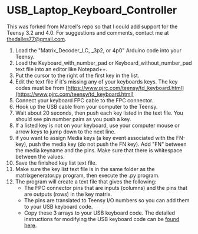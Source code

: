 # USB_Laptop_Keyboard_Controller
This was forked from Marcel's repo so that I could add support for the Teensy 3.2 and 4.0. For suggestions and comments, contact me at [thedalles77@gmail.com](thedalles77@gmail.com).

1. Load the "Matrix_Decoder_LC, _3p2, or 4p0" Arduino code into your Teensy.
2. Load the Keyboard_with_number_pad or Keyboard_without_number_pad text file into an editor like Notepad++.
3. Put the cursor to the right of the first key in the list.
4. Edit the text file if it's missing any of your keyboards keys. The key codes must be from [https://www.pjrc.com/teensy/td_keyboard.html](https://www.pjrc.com/teensy/td_keyboard.html)
5. Connect your keyboard FPC cable to the FPC connector.
6. Hook up the USB cable from your computer to the Teensy.
7. Wait about 20 seconds, then push each key listed in the text file. You should see pin number pairs as you push a key.
8. If a listed key is not on your keyboard, use your computer mouse or arrow keys to jump down to the next line.
9. if you want to assign Media keys (a key event associated with the FN-key), push the media key (do not push the FN key). Add "FN" between the media keyname and the pins. Make sure that there is whitespace between the values.
7. Save the finished key list text file.
8. Make sure the key list text file is in the same folder as the matrixgenerator.py program, then execute the .py program.
9. The program will create a text file that gives the following:
    - The FPC connector pins that are inputs (columns) and the pins that are outputs (rows) in the key matrix.
    - The pins are translated to Teensy I/O numbers so you can add them to your USB keyboard code.
    - Copy these 3 arrays to your USB keyboard code.
The detailed instructions for modifying the USB keyboard code can be [found here](https://github.com/thedalles77/USB_Laptop_Keyboard_Controller/blob/master/Example_Keyboards/Instructions%20for%20modifying%20the%20Teensyduino%20LC%20code.pdf).
